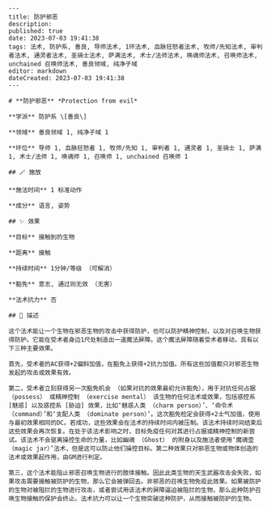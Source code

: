 
    ---
    title: 防护邪恶
    description: 
    published: true
    date: 2023-07-03 19:41:38
    tags: 法术, 防护系, 善良, 导师法术, 1环法术, 血脉狂怒者法术, 牧师/先知法术, 审判者法术, 通灵者法术, 圣骑士法术, 萨满法术, 术士/法师法术, 唤魂师法术, 召唤师法术, unchained 召唤师法术, 善良领域, 纯净子域
    editor: markdown
    dateCreated: 2023-07-03 19:41:38
    ---

    # **防护邪恶** *Protection from evil*

    **学派** 防护系 \[善良\] 

    **领域** 善良领域 1, 纯净子域 1

    **环位** 导师 1, 血脉狂怒者 1, 牧师/先知 1, 审判者 1, 通灵者 1, 圣骑士 1, 萨满 1, 术士/法师 1, 唤魂师 1, 召唤师 1, unchained 召唤师 1

    ## 🪄 施放

    **施法时间** 1 标准动作

    **成分** 语言, 姿势

    ## ✨ 效果 

    **目标** 接触到的生物 

    **距离** 接触  

    **持续时间** 1分钟/等级 （可解消） 

    **豁免** 意志, 通过则无效 （无害）

    **法术抗力** 否

    ## 📖 描述

    这个法术能让一个生物在邪恶生物的攻击中获得防护，也可以防护精神控制，以及对召唤生物获得防护。它能在受术者身边1尺处制造出一道魔法屏障。这个魔法屏障随着受术者移动，具有以下三种主要效果。

    首先，受术者的AC获得+2偏斜加值，在豁免上获得+2抗力加值。所有这些加值都只对邪恶生物发起的攻击或效果有效。

    第二，受术者立刻获得另一次豁免机会 （如果对抗的效果最初允许豁免），用于对抗任何占据 （possess） 或精神控制 （exercise mental） 该生物的任何法术或效果，包括惑控系 [魅惑] 以及惑控系 [胁迫] 效果，比如‘魅惑人类 （charm person）’、‘命令术 （command）’和‘支配人类 （dominate person）’。这次豁免检定会获得+2士气加值，使用与最初效果相同的DC。若成功，这些效果会在法术的持续时间内被压制。该法术持续时间结束后这些效果会再次恢复。在处于该法术影响之时，目标免疫任何对其进行占据或精神控制的新尝试。该法术不会驱离操控生命的力量，比如幽魂 （Ghost） 的附身以及施法者使用‘魔魂壶 （magic jar）’法术，但是这可以防止他们操控目标。第二种效果只对邪恶生物或物体创造的法术或效果起作用，由GM进行判定。

    第三，这个法术能阻止邪恶召唤生物进行的肢体接触。因此此类生物的天生武器攻击会失败，如果攻击需要接触被防护的生物，那么它会被弹回去。非邪恶的召唤生物免疫此效果。如果被防护的生物对被阻拦的生物进行攻击，或者尝试用该法术的屏障逼迫被阻拦的生物，那么此种防护召唤生物接触的保护会终止。法术抗力可以让一个生物突破这种防护，从而接触被防护的生物。
    